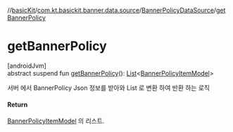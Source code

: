 //[basicKit](../../../index.md)/[com.kt.basickit.banner.data.source](../index.md)/[BannerPolicyDataSource](index.md)/[getBannerPolicy](get-banner-policy.md)

# getBannerPolicy

[androidJvm]\
abstract suspend fun [getBannerPolicy](get-banner-policy.md)(): [List](https://kotlinlang.org/api/latest/jvm/stdlib/kotlin.collections/-list/index.html)&lt;[BannerPolicyItemModel](../../com.kt.basickit.banner.data.model/-banner-policy-item-model/index.md)&gt;

서버 에서 BannerPolicy Json 정보를 받아와 List<BannerPolicyItemModel> 로 변환 하여 반환 하는 로직

#### Return

[BannerPolicyItemModel](../../com.kt.basickit.banner.data.model/-banner-policy-item-model/index.md) 의 리스트.
